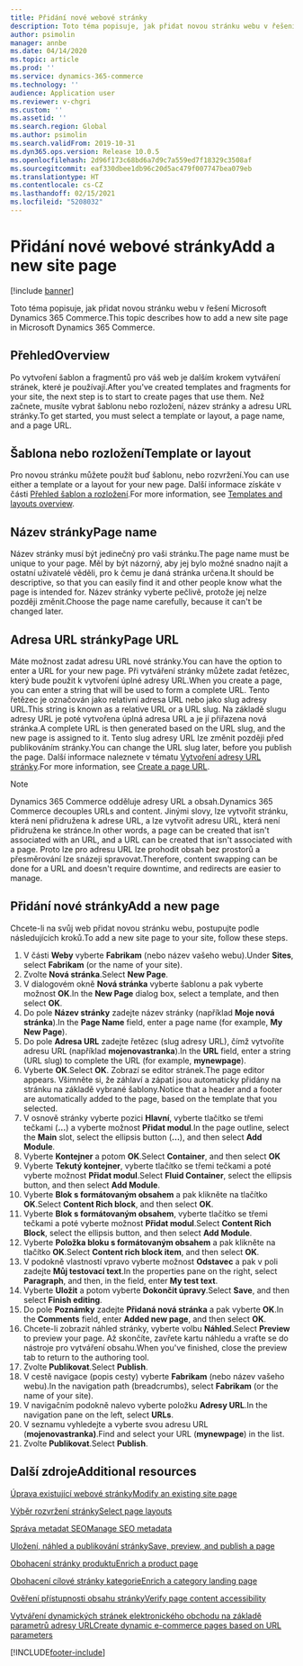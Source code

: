```yaml
---
title: Přidání nové webové stránky
description: Toto téma popisuje, jak přidat novou stránku webu v řešení Microsoft Dynamics 365 Commerce.
author: psimolin
manager: annbe
ms.date: 04/14/2020
ms.topic: article
ms.prod: ''
ms.service: dynamics-365-commerce
ms.technology: ''
audience: Application user
ms.reviewer: v-chgri
ms.custom: ''
ms.assetid: ''
ms.search.region: Global
ms.author: psimolin
ms.search.validFrom: 2019-10-31
ms.dyn365.ops.version: Release 10.0.5
ms.openlocfilehash: 2d96f173c68bd6a7d9c7a559ed7f18329c3508af
ms.sourcegitcommit: eaf330dbee1db96c20d5ac479f007747bea079eb
ms.translationtype: HT
ms.contentlocale: cs-CZ
ms.lasthandoff: 02/15/2021
ms.locfileid: "5208032"
---
```

# <a name="add-a-new-site-page"></a><span data-ttu-id="73671-103">Přidání nové webové stránky</span><span class="sxs-lookup"><span data-stu-id="73671-103">Add a new site page</span></span>


[!include [banner](includes/banner.md)]

<span data-ttu-id="73671-104">Toto téma popisuje, jak přidat novou stránku webu v řešení Microsoft Dynamics 365 Commerce.</span><span class="sxs-lookup"><span data-stu-id="73671-104">This topic describes how to add a new site page in Microsoft Dynamics 365 Commerce.</span></span>

## <a name="overview"></a><span data-ttu-id="73671-105">Přehled</span><span class="sxs-lookup"><span data-stu-id="73671-105">Overview</span></span>

<span data-ttu-id="73671-106">Po vytvoření šablon a fragmentů pro váš web je dalším krokem vytváření stránek, které je používají.</span><span class="sxs-lookup"><span data-stu-id="73671-106">After you've created templates and fragments for your site, the next step is to start to create pages that use them.</span></span> <span data-ttu-id="73671-107">Než začnete, musíte vybrat šablonu nebo rozložení, název stránky a adresu URL stránky.</span><span class="sxs-lookup"><span data-stu-id="73671-107">To get started, you must select a template or layout, a page name, and a page URL.</span></span>

## <a name="template-or-layout"></a><span data-ttu-id="73671-108">Šablona nebo rozložení</span><span class="sxs-lookup"><span data-stu-id="73671-108">Template or layout</span></span>

<span data-ttu-id="73671-109">Pro novou stránku můžete použít buď šablonu, nebo rozvržení.</span><span class="sxs-lookup"><span data-stu-id="73671-109">You can use either a template or a layout for your new page.</span></span> <span data-ttu-id="73671-110">Další informace získáte v části [Přehled šablon a rozložení](templates-layouts-overview.md).</span><span class="sxs-lookup"><span data-stu-id="73671-110">For more information, see [Templates and layouts overview](templates-layouts-overview.md).</span></span>

## <a name="page-name"></a><span data-ttu-id="73671-111">Název stránky</span><span class="sxs-lookup"><span data-stu-id="73671-111">Page name</span></span>

<span data-ttu-id="73671-112">Název stránky musí být jedinečný pro vaši stránku.</span><span class="sxs-lookup"><span data-stu-id="73671-112">The page name must be unique to your page.</span></span> <span data-ttu-id="73671-113">Měl by být názorný, aby jej bylo možné snadno najít a ostatní uživatelé věděli, pro k čemu je daná stránka určena.</span><span class="sxs-lookup"><span data-stu-id="73671-113">It should be descriptive, so that you can easily find it and other people know what the page is intended for.</span></span> <span data-ttu-id="73671-114">Název stránky vyberte pečlivě, protože jej nelze později změnit.</span><span class="sxs-lookup"><span data-stu-id="73671-114">Choose the page name carefully, because it can't be changed later.</span></span>

## <a name="page-url"></a><span data-ttu-id="73671-115">Adresa URL stránky</span><span class="sxs-lookup"><span data-stu-id="73671-115">Page URL</span></span>

<span data-ttu-id="73671-116">Máte možnost zadat adresu URL nové stránky.</span><span class="sxs-lookup"><span data-stu-id="73671-116">You can have the option to enter a URL for your new page.</span></span> <span data-ttu-id="73671-117">Při vytváření stránky můžete zadat řetězec, který bude použit k vytvoření úplné adresy URL.</span><span class="sxs-lookup"><span data-stu-id="73671-117">When you create a page, you can enter a string that will be used to form a complete URL.</span></span> <span data-ttu-id="73671-118">Tento řetězec je označován jako relativní adresa URL nebo jako slug adresy URL.</span><span class="sxs-lookup"><span data-stu-id="73671-118">This string is known as a relative URL or a URL slug.</span></span> <span data-ttu-id="73671-119">Na základě slugu adresy URL je poté vytvořena úplná adresa URL a je jí přiřazena nová stránka.</span><span class="sxs-lookup"><span data-stu-id="73671-119">A complete URL is then generated based on the URL slug, and the new page is assigned to it.</span></span> <span data-ttu-id="73671-120">Tento slug adresy URL lze změnit později před publikováním stránky.</span><span class="sxs-lookup"><span data-stu-id="73671-120">You can change the URL slug later, before you publish the page.</span></span> <span data-ttu-id="73671-121">Další informace naleznete v tématu [Vytvoření adresy URL stránky](create-page-URL.md).</span><span class="sxs-lookup"><span data-stu-id="73671-121">For more information, see [Create a page URL](create-page-URL.md).</span></span>

> [!NOTE]
> <span data-ttu-id="73671-122">Dynamics 365 Commerce odděluje adresy URL a obsah.</span><span class="sxs-lookup"><span data-stu-id="73671-122">Dynamics 365 Commerce decouples URLs and content.</span></span> <span data-ttu-id="73671-123">Jinými slovy, lze vytvořit stránku, která není přidružena k adrese URL, a lze vytvořit adresu URL, která není přidružena ke stránce.</span><span class="sxs-lookup"><span data-stu-id="73671-123">In other words, a page can be created that isn't associated with an URL, and a URL can be created that isn't associated with a page.</span></span> <span data-ttu-id="73671-124">Proto lze pro adresu URL lze prohodit obsah bez prostorů a přesměrování lze snázeji spravovat.</span><span class="sxs-lookup"><span data-stu-id="73671-124">Therefore, content swapping can be done for a URL and doesn't require downtime, and redirects are easier to manage.</span></span>

## <a name="add-a-new-page"></a><span data-ttu-id="73671-125">Přidání nové stránky</span><span class="sxs-lookup"><span data-stu-id="73671-125">Add a new page</span></span>

<span data-ttu-id="73671-126">Chcete-li na svůj web přidat novou stránku webu, postupujte podle následujících kroků.</span><span class="sxs-lookup"><span data-stu-id="73671-126">To add a new site page to your site, follow these steps.</span></span>

1. <span data-ttu-id="73671-127">V části **Weby** vyberte **Fabrikam** (nebo název vašeho webu).</span><span class="sxs-lookup"><span data-stu-id="73671-127">Under **Sites**, select **Fabrikam** (or the name of your site).</span></span>
1. <span data-ttu-id="73671-128">Zvolte **Nová stránka**.</span><span class="sxs-lookup"><span data-stu-id="73671-128">Select **New Page**.</span></span>
1. <span data-ttu-id="73671-129">V dialogovém okně **Nová stránka** vyberte šablonu a pak vyberte možnost **OK**.</span><span class="sxs-lookup"><span data-stu-id="73671-129">In the **New Page** dialog box, select a template, and then select **OK**.</span></span>
1. <span data-ttu-id="73671-130">Do pole **Název stránky** zadejte název stránky (například **Moje nová stránka**).</span><span class="sxs-lookup"><span data-stu-id="73671-130">In the **Page Name** field, enter a page name (for example, **My New Page**).</span></span>
1. <span data-ttu-id="73671-131">Do pole **Adresa URL** zadejte řetězec (slug adresy URL), čímž vytvoříte adresu URL (například **mojenovastranka**).</span><span class="sxs-lookup"><span data-stu-id="73671-131">In the **URL** field, enter a string (URL slug) to complete the URL (for example, **mynewpage**).</span></span>
1. <span data-ttu-id="73671-132">Vyberte **OK**.</span><span class="sxs-lookup"><span data-stu-id="73671-132">Select **OK**.</span></span> <span data-ttu-id="73671-133">Zobrazí se editor stránek.</span><span class="sxs-lookup"><span data-stu-id="73671-133">The page editor appears.</span></span> <span data-ttu-id="73671-134">Všimněte si, že záhlaví a zápatí jsou automaticky přidány na stránku na základě vybrané šablony.</span><span class="sxs-lookup"><span data-stu-id="73671-134">Notice that a header and a footer are automatically added to the page, based on the template that you selected.</span></span>
1. <span data-ttu-id="73671-135">V osnově stránky vyberte pozici **Hlavní**, vyberte tlačítko se třemi tečkami (**...**) a vyberte možnost **Přidat modul**.</span><span class="sxs-lookup"><span data-stu-id="73671-135">In the page outline, select the **Main** slot, select the ellipsis button (**...**), and then select **Add Module**.</span></span>
1. <span data-ttu-id="73671-136">Vyberte **Kontejner** a potom **OK**.</span><span class="sxs-lookup"><span data-stu-id="73671-136">Select **Container**, and then select **OK**</span></span>
1. <span data-ttu-id="73671-137">Vyberte **Tekutý kontejner**, vyberte tlačítko se třemi tečkami a poté vyberte možnost **Přidat modul**.</span><span class="sxs-lookup"><span data-stu-id="73671-137">Select **Fluid Container**, select the ellipsis button, and then select **Add Module**.</span></span>
1. <span data-ttu-id="73671-138">Vyberte **Blok s formátovaným obsahem** a pak klikněte na tlačítko **OK**.</span><span class="sxs-lookup"><span data-stu-id="73671-138">Select **Content Rich block**, and then select **OK**.</span></span>
1. <span data-ttu-id="73671-139">Vyberte **Blok s formátovaným obsahem**, vyberte tlačítko se třemi tečkami a poté vyberte možnost **Přidat modul**.</span><span class="sxs-lookup"><span data-stu-id="73671-139">Select **Content Rich Block**, select the ellipsis button, and then select **Add Module**.</span></span>
1. <span data-ttu-id="73671-140">Vyberte **Položka bloku s formátovaným obsahem** a pak klikněte na tlačítko **OK**.</span><span class="sxs-lookup"><span data-stu-id="73671-140">Select **Content rich block item**, and then select **OK**.</span></span>
1. <span data-ttu-id="73671-141">V podokně vlastností vpravo vyberte možnost **Odstavec** a pak v poli zadejte **Můj testovací text**.</span><span class="sxs-lookup"><span data-stu-id="73671-141">In the properties pane on the right, select **Paragraph**, and then, in the field, enter **My test text**.</span></span>
1. <span data-ttu-id="73671-142">Vyberte **Uložit** a potom vyberte **Dokončit úpravy**.</span><span class="sxs-lookup"><span data-stu-id="73671-142">Select **Save**, and then select **Finish editing**.</span></span>
1. <span data-ttu-id="73671-143">Do pole **Poznámky** zadejte **Přidaná nová stránka** a pak vyberte **OK**.</span><span class="sxs-lookup"><span data-stu-id="73671-143">In the **Comments** field, enter **Added new page**, and then select **OK**.</span></span>
1. <span data-ttu-id="73671-144">Chcete-li zobrazit náhled stránky, vyberte volbu **Náhled**.</span><span class="sxs-lookup"><span data-stu-id="73671-144">Select **Preview** to preview your page.</span></span> <span data-ttu-id="73671-145">Až skončíte, zavřete kartu náhledu a vraťte se do nástroje pro vytváření obsahu.</span><span class="sxs-lookup"><span data-stu-id="73671-145">When you've finished, close the preview tab to return to the authoring tool.</span></span>
1. <span data-ttu-id="73671-146">Zvolte **Publikovat**.</span><span class="sxs-lookup"><span data-stu-id="73671-146">Select **Publish**.</span></span>
1. <span data-ttu-id="73671-147">V cestě navigace (popis cesty) vyberte **Fabrikam** (nebo název vašeho webu).</span><span class="sxs-lookup"><span data-stu-id="73671-147">In the navigation path (breadcrumbs), select **Fabrikam** (or the name of your site).</span></span>
1. <span data-ttu-id="73671-148">V navigačním podokně nalevo vyberte položku **Adresy URL**.</span><span class="sxs-lookup"><span data-stu-id="73671-148">In the navigation pane on the left, select **URLs**.</span></span>
1. <span data-ttu-id="73671-149">V seznamu vyhledejte a vyberte svou adresu URL (**mojenovastranka)**.</span><span class="sxs-lookup"><span data-stu-id="73671-149">Find and select your URL (**mynewpage**) in the list.</span></span>
1. <span data-ttu-id="73671-150">Zvolte **Publikovat**.</span><span class="sxs-lookup"><span data-stu-id="73671-150">Select **Publish**.</span></span>

## <a name="additional-resources"></a><span data-ttu-id="73671-151">Další zdroje</span><span class="sxs-lookup"><span data-stu-id="73671-151">Additional resources</span></span>

[<span data-ttu-id="73671-152">Úprava existující webové stránky</span><span class="sxs-lookup"><span data-stu-id="73671-152">Modify an existing site page</span></span>](modify-existing-page.md)

[<span data-ttu-id="73671-153">Výběr rozvržení stránky</span><span class="sxs-lookup"><span data-stu-id="73671-153">Select page layouts</span></span>](select-page-layouts.md)

[<span data-ttu-id="73671-154">Správa metadat SEO</span><span class="sxs-lookup"><span data-stu-id="73671-154">Manage SEO metadata</span></span>](manage-seo-metadata.md)

[<span data-ttu-id="73671-155">Uložení, náhled a publikování stránky</span><span class="sxs-lookup"><span data-stu-id="73671-155">Save, preview, and publish a page</span></span>](save-preview-publish-page.md)

[<span data-ttu-id="73671-156">Obohacení stránky produktu</span><span class="sxs-lookup"><span data-stu-id="73671-156">Enrich a product page</span></span>](enrich-product-page.md)

[<span data-ttu-id="73671-157">Obohacení cílové stránky kategorie</span><span class="sxs-lookup"><span data-stu-id="73671-157">Enrich a category landing page</span></span>](enrich-category-page.md)

[<span data-ttu-id="73671-158">Ověření přístupnosti obsahu stránky</span><span class="sxs-lookup"><span data-stu-id="73671-158">Verify page content accessibility</span></span>](verify-accessibility.md)

[<span data-ttu-id="73671-159">Vytváření dynamických stránek elektronického obchodu na základě parametrů adresy URL</span><span class="sxs-lookup"><span data-stu-id="73671-159">Create dynamic e-commerce pages based on URL parameters</span></span>](create-dynamic-pages.md)


[!INCLUDE[footer-include](../includes/footer-banner.md)]